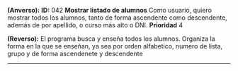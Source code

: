 **(Anverso):**
**ID:** 042 **Mostrar listado de alumnos**
Como usuario, quiero mostrar todos los alumnos, tanto de forma ascendente como descendente, además de por apellido, o curso más alto o DNI.
**Prioridad** 4

**(Reverso):**
El programa busca y enseña todos los alumnos. Organiza la forma en la que se enseñan, ya sea por orden alfabetico, numero de lista, grupo y de forma ascendenete y descendente
***

